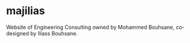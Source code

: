 # majilias
Website of Engineering Consulting owned by Mohammed Bouhsane, co-designed by Iliass Bouhsane.
